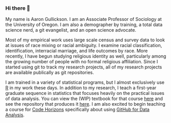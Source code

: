 ### Hi there 👋

My name is Aaron Gullickson. I am an Associate Professor of Sociology at the University of Oregon. I am also a demographer by training, a total data science nerd, a git evangelist, and an open science advocate.

Most of my empirical work uses large scale census and survey data to look at issues of race mixing or racial ambiguity. I examine racial classification, identification, interracial marriage, and life outcomes by race. More recently, I have begun studying religious identity as well, particularly among the growing number of people with no formal religious affiliation. Since I started using git to track my research projects, all of my research projects are available publically as git repositories.

I am trained in a variety of statistical programs, but I almost exclusively use [R](https://www.r-project.org/) in my work these days. In addition to my research, I teach a first-year graduate sequence in statistics that focuses heavily on the practical issues of data analysis. You can view the (WIP) textbook for that course [here](https://stat-analysis.netlify.app/) and see the repository that produces it [here](https://github.com/AaronGullickson/combined_stats). I am also excited to begin teaching a course for [Code Horizons](https://codehorizons.com/) specifically about using [GitHub for Data Analysis](https://codehorizons.com/Seminars/github-for-data-analysis/).
